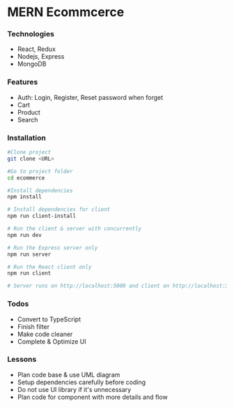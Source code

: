 # MERN Ecommcerce

### Technologies

-   React, Redux
-   Nodejs, Express
-   MongoDB

### Features

-   Auth: Login, Register, Reset password when forget
-   Cart
-   Product
-   Search

### Installation

```bash
#Clone project
git clone <URL>

#Go to project folder
cd ecommerce

#Install dependencies
npm install

# Install dependencies for client
npm run client-install

# Run the client & server with concurrently
npm run dev

# Run the Express server only
npm run server

# Run the React client only
npm run client

# Server runs on http://localhost:5000 and client on http://localhost:3000
```

### Todos

-   Convert to TypeScript
-   Finish filter
-   Make code cleaner
-   Complete & Optimize UI

### Lessons

-   Plan code base & use UML diagram
-   Setup dependencies carefully before coding
-   Do not use UI library if it's unnecessary
-   Plan code for component with more details and flow
